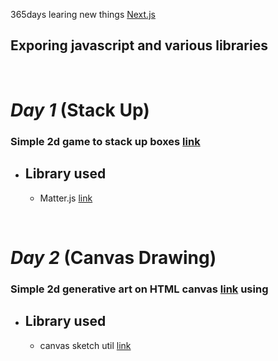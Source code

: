 365days learing new things [Next.js](https://nextjs.org/)

## Exporing javascript and various libraries

<br>

# **_Day 1_** (Stack Up)

### Simple 2d game to stack up boxes [link](https://github.com/onifs10/365d/blob/main/pages/001.tsx)

- ## Library used
  - Matter.js [link](https://brm.io/matter-js/docs/)

<br>

# **_Day 2_** (Canvas Drawing)

### Simple 2d generative art on HTML canvas [link](https://github.com/onifs10/365d/blob/main/pages/002.tsx) using

- ## Library used
  - canvas sketch util [link](https://www.npmjs.com/package/canvas-sketch-util)
